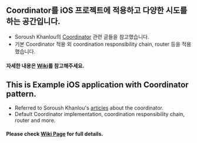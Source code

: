 
## Coordinator를 iOS 프로젝트에 적용하고 다양한 시도를 하는 공간입니다.
- Soroush Khanlou의 [Coordinator](https://khanlou.com/2015/10/coordinators-redux/) 관련 글들을 참고했습니다.
- 기본 Coordinator 적용 외 coordination responsibility chain, router 등을 적용했습니다.
#### 자세한 내용은 [**Wiki**](https://github.com/yjjem/CoordinatorPattern/wiki)를 참고해주세요.

## This is Example iOS application with Coordinator pattern.
- Referred to Soroush Khanlou's [articles](https://khanlou.com/2015/10/coordinators-redux/) about the coordinator.
- Default Coordinator implementation, coordination responsibility chain, router and more. 

#### Please check [**Wiki Page**](https://github.com/yjjem/CoordinatorPattern/wiki) for full details.

